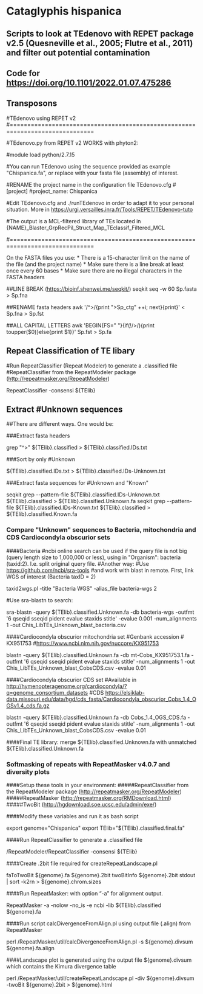 # Cataglyphis hispanica

## Scripts to look at TEdenovo with REPET package v2.5 (Quesneville et al., 2005; Flutre et al., 2011) and filter out potential contamination

## Code for https://doi.org/10.1101/2022.01.07.475286

## Transposons

#TEdenovo using REPET v2 #==============================================================================

#TEdenovo.py from REPET v2 WORKS with phyton2:

#module load python/2.7.15

#You can run TEdenovo using the sequence provided as example "Chispanica.fa", or replace with your fasta file (assembly) of interest.

#RENAME the project name in the configuration file TEdenovo.cfg #[project] #project_name: Chispanica

#Edit TEdenovo.cfg and ./runTEdenovo in order to adapt it to your personal situation. More in https://urgi.versailles.inra.fr/Tools/REPET/TEdenovo-tuto

#The output is a MCL-filtered library of TEs located in {NAME}_Blaster_GrpRecPil_Struct_Map_TEclassif_Filtered_MCL

#==============================================================================

On the FASTA files you use: * There is a 15-character limit on the name of the file (and the project name) * Make sure there is a line break at least once every 60 bases * Make sure there are no illegal characters in the FASTA headers

##LINE BREAK (https://bioinf.shenwei.me/seqkit/) seqkit seq -w 60 Sp.fasta > Sp.fna

##RENAME fasta headers awk '/^>/{print ">Sp_ctg" ++i; next}{print}' < Sp.fna > Sp.fst

##ALL CAPITAL LETTERS awk 'BEGIN{FS=" "}{if(!/>/){print toupper($0)}else{print $1}}' Sp.fst > Sp.fa

## Repeat Classification of TE libary

#Run RepeatClassifier (Repeat Modeler) to generate a .classified file
#RepeatClassifier from the RepeatModeler package (http://repeatmasker.org/RepeatModeler)

RepeatClassifier -consensi ${TElib}

## Extract #Unknown sequences

##There are different ways. One would be:

###Extract fasta headers

grep "^>" ${TElib}.classified > ${TElib}.classified.IDs.txt

###Sort by only #Unknown

${TElib}.classified.IDs.txt > ${TElib}.classified.IDs-Unknown.txt

###Extract fasta sequences for #Unknown and "Known"

seqkit grep --pattern-file ${TElib}.classified.IDs-Unknown.txt ${TElib}.classified > ${TElib}.classified.Unknown.fa
seqkit grep --pattern-file ${TElib}.classified.IDs-Known.txt ${TElib}.classified > ${TElib}.classified.Known.fa

### Compare "Unknown" sequences to Bacteria, mitochondria and CDS Cardiocondyla obscurior sets

####Bacteria
#ncbi online search can be used if the query file is not big (query length size to 1,000,000 or less), using in "Organism": bacteria (taxid:2). I.e. split original query file.
#Another way:
#Use https://github.com/ncbi/sra-tools
#and work with blast in remote. First, link WGS of interest (Bacteria taxID = 2)

taxid2wgs.pl -title "Bacteria WGS" -alias_file bacteria-wgs 2

#Use sra-blastn to search:

sra-blastn -query ${TElib}.classified.Unknown.fa -db bacteria-wgs -outfmt '6 qseqid sseqid pident evalue staxids stitle' -evalue 0.001 -num_alignments 1 -out Chis_LibTEs_Unknown_blast_bacteria.csv

####Cardiocondyla obscurior mitochondria set
#Genbank accession # KX951753
#https://www.ncbi.nlm.nih.gov/nuccore/KX951753

blastn -query ${TElib}.classified.Unknown.fa -db mt-Cobs_KX951753.1.fa -outfmt '6 qseqid sseqid pident evalue staxids stitle' -num_alignments 1 -out Chis_LibTEs_Unknown_blast_CobsCDS.csv -evalue 0.01

####Cardiocondyla obscurior CDS set
#Available in http://hymenopteragenome.org/cardiocondyla/?q=genome_consortium_datasets
#CDS https://elsiklab-data.missouri.edu/data/hgd/cds_fasta/Cardiocondyla_obscurior_Cobs_1.4_OGSv1.4_cds.fa.gz

blastn -query ${TElib}.classified.Unknown.fa -db Cobs_1.4_OGS_CDS.fa -outfmt '6 qseqid sseqid pident evalue staxids stitle' -num_alignments 1 -out Chis_LibTEs_Unknown_blast_CobsCDS.csv -evalue 0.01

####Final TE library: merge ${TElib}.classified.Unknown.fa with unmatched ${TElib}.classified.Unknown.fa

### Softmasking of repeats with RepeatMasker v4.0.7 and diversity plots

####Setup these tools in your environment:
#####RepeatClassifier from the RepeatModeler package (http://repeatmasker.org/RepeatModeler)
#####RepeatMasker (http://repeatmasker.org/RMDownload.html)
#####TwoBit (http://hgdownload.soe.ucsc.edu/admin/exe/)


####Modify these variables and run it as bash script

export genome="Chispanica"
export TElib="${TElib}.classified.final.fa"

####Run RepeatClassifier to generate a .classified file

/RepeatModeler/RepeatClassifier -consensi ${TElib}

####Create .2bit file required for createRepeatLandscape.pl

faToTwoBit ${genome}.fa ${genome}.2bit
twoBitInfo ${genome}.2bit stdout | sort -k2rn > ${genome}.chrom.sizes

####Run RepeatMasker: with option “-a” for alignment output.

RepeatMasker -a -nolow -no_is -e ncbi -lib ${TElib}.classified ${genome}.fa

####Run script calcDivergenceFromAlign.pl using output file (.align) from RepeatMasker

perl /RepeatMasker/util/calcDivergenceFromAlign.pl -s ${genome}.divsum ${genome}.fa.align

####Landscape plot is generated using the output file ${genome}.divsum which contains the Kimura divergence table

perl /RepeatMasker/util/createRepeatLandscape.pl -div ${genome}.divsum -twoBit ${genome}.2bit > ${genome}.html
